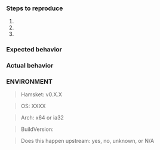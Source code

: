 <!-- Please complete the follow issue template. If is not an issue, feel free to remove the steps and behaviors -->

### Steps to reproduce

1. 
2. 
3. 

### Expected behavior

<!-- Write here -->

### Actual behavior

<!-- Write here -->

### ENVIRONMENT

<!-- Complete your environment -->

> Hamsket: v0.X.X

> OS: XXXX

> Arch: x64 or ia32

> BuildVersion:

> Does this happen upstream: yes, no, unknown, or N/A
